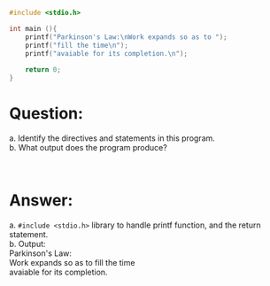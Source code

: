 ```C
#include <stdio.h>

int main (){
	printf("Parkinson's Law:\nWork expands so as to ");
	printf("fill the time\n");
	printf("avaiable for its completion.\n");
	
	return 0;
}

```
<h1>Question:</h1>
a. Identify the directives and statements in this program.</br>
b. What output does the program produce?</br>

</br><h1>Answer:</h1>
a. ```#include <stdio.h>``` library to handle printf function, and the return statement.</br>
b. Output:</br> 
Parkinson's Law:</br>
Work expands so as to fill the time</br>
avaiable for its completion.</br>

